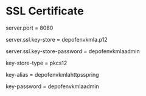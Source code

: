 # SSL Certificate

server.port = 8080

server.ssl.key-store = depofenvkmla.p12

server.ssl.key-store-password = depofenvkmlaadmin 

key-store-type = pkcs12

key-alias = depofenvkmlahttpsspring

key-password = depofenvkmlaadmin